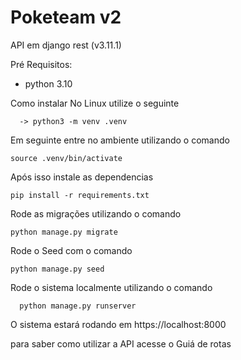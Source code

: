 # Poketeam v2
API em django rest (v3.11.1)


Pré Requisitos:
  - python 3.10

Como instalar
    No Linux utilize o seguinte

```
  -> python3 -m venv .venv

```

Em seguinte entre no ambiente utilizando o comando

```
source .venv/bin/activate
```


Após isso instale as dependencias


```
pip install -r requirements.txt

```


Rode as migrações utilizando o comando


```
python manage.py migrate

```

Rode o Seed com o comando


```
python manage.py seed

```
Rode o sistema localmente utilizando o comando

```
  python manage.py runserver

```

O sistema estará rodando em https://localhost:8000

para saber como utilizar a API acesse o Guiá de rotas